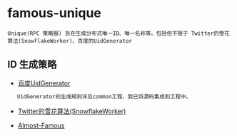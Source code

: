 # famous-unique

    Unique(RPC 策略服) 旨在生成分布式唯一ID、唯一名称等。包括但不限于 Twitter的雪花算法(SnowflakeWorker)、百度的UidGenerator

## ID 生成策略

* [百度UidGenerator](https://github.com/baidu/uid-generator/blob/master/README.zh_cn.md)

```txt
   UidGenerator的生成规则详见common工程，我已将源码集成到工程中。
```
* [Twitter的雪花算法(SnowflakeWorker)](https://blog.csdn.net/lirenzuo/article/details/79308098)





* [Almost-Famous](../ReadME.md)
